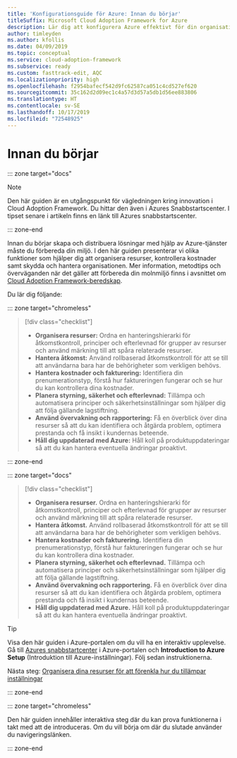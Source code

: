 ```yaml
---
title: 'Konfigurationsguide för Azure: Innan du börjar'
titleSuffix: Microsoft Cloud Adoption Framework for Azure
description: Lär dig att konfigurera Azure effektivt för din organisation med stegvisa anvisningar.
author: timleyden
ms.author: kfollis
ms.date: 04/09/2019
ms.topic: conceptual
ms.service: cloud-adoption-framework
ms.subservice: ready
ms.custom: fasttrack-edit, AQC
ms.localizationpriority: high
ms.openlocfilehash: f2954bafecf542d9fc62587ca051c4cd527ef620
ms.sourcegitcommit: 35c162d2d09ec1c4a57d3d57a5db1d56ee883806
ms.translationtype: HT
ms.contentlocale: sv-SE
ms.lasthandoff: 10/17/2019
ms.locfileid: "72548925"
---
```

# <a name="before-you-start"></a>Innan du börjar

::: zone target="docs"

> [!NOTE]
> Den här guiden är en utgångspunkt för vägledningen kring innovation i Cloud Adoption Framework. Du hittar den även i Azures Snabbstartscenter. I tipset senare i artikeln finns en länk till Azures snabbstartscenter.

::: zone-end

Innan du börjar skapa och distribuera lösningar med hjälp av Azure-tjänster måste du förbereda din miljö. I den här guiden presenterar vi olika funktioner som hjälper dig att organisera resurser, kontrollera kostnader samt skydda och hantera organisationen. Mer information, metodtips och överväganden när det gäller att förbereda din molnmiljö finns i avsnittet om [Cloud Adoption Framework-beredskap](../index.md).

Du lär dig följande:

::: zone target="chromeless"

> [!div class="checklist"]
>
> - **Organisera resurser:** Ordna en hanteringshierarki för åtkomstkontroll, principer och efterlevnad för grupper av resurser och använd märkning till att spåra relaterade resurser.
> - **Hantera åtkomst:** Använd rollbaserad åtkomstkontroll för att se till att användarna bara har de behörigheter som verkligen behövs.
> - **Hantera kostnader och fakturering:** Identifiera din prenumerationstyp, förstå hur faktureringen fungerar och se hur du kan kontrollera dina kostnader.
> - **Planera styrning, säkerhet och efterlevnad:** Tillämpa och automatisera principer och säkerhetsinställningar som hjälper dig att följa gällande lagstiftning.
> - **Använd övervakning och rapportering:** Få en överblick över dina resurser så att du kan identifiera och åtgärda problem, optimera prestanda och få insikt i kundernas beteende.
> - **Håll dig uppdaterad med Azure:** Håll koll på produktuppdateringar så att du kan hantera eventuella ändringar proaktivt.

::: zone-end

::: zone target="docs"

> [!div class="checklist"]
>
> - **Organisera resurser.** Ordna en hanteringshierarki för åtkomstkontroll, principer och efterlevnad för grupper av resurser och använd märkning till att spåra relaterade resurser.
> - **Hantera åtkomst.** Använd rollbaserad åtkomstkontroll för att se till att användarna bara har de behörigheter som verkligen behövs.
> - **Hantera kostnader och fakturering.** Identifiera din prenumerationstyp, förstå hur faktureringen fungerar och se hur du kan kontrollera dina kostnader.
> - **Planera styrning, säkerhet och efterlevnad.** Tillämpa och automatisera principer och säkerhetsinställningar som hjälper dig att följa gällande lagstiftning.
> - **Använd övervakning och rapportering.** Få en överblick över dina resurser så att du kan identifiera och åtgärda problem, optimera prestanda och få insikt i kundernas beteende.
> - **Håll dig uppdaterad med Azure.** Håll koll på produktuppdateringar så att du kan hantera eventuella ändringar proaktivt.

> [!TIP]
> Visa den här guiden i Azure-portalen om du vill ha en interaktiv upplevelse. Gå till [Azures snabbstartcenter](https://portal.azure.com/?feature.quickstart=true#blade/Microsoft_Azure_Resources/QuickstartCenterBlade) i Azure-portalen och **Introduction to Azure Setup** (Introduktion till Azure-inställningar). Följ sedan instruktionerna.

Nästa steg: [Organisera dina resurser för att förenkla hur du tillämpar inställningar](./organize-resources.md)

::: zone-end

::: zone target="chromeless"

Den här guiden innehåller interaktiva steg där du kan prova funktionerna i takt med att de introduceras. Om du vill börja om där du slutade använder du navigeringslänken.

::: zone-end
